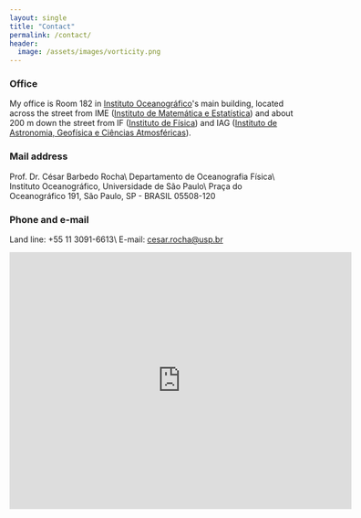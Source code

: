```yaml
---
layout: single
title: "Contact"
permalink: /contact/
header:
  image: /assets/images/vorticity.png
---
```



### Office 
My office is Room 182 in [Instituto Oceanográfico](https://www.io.usp.br)'s main building, located across the street from IME ([Instituto de Matemática e Estatística](https://www.ime.usp.br/en/home/)) and about 200 m down the street from IF ([Instituto de Física](http://portal.if.usp.br/ifusp/)) and IAG ([Instituto de Astronomia, Geofísica e Ciências Atmosféricas](https://www.iag.usp.br/international/)).

### Mail address 
Prof. Dr. César Barbedo Rocha\\
Departamento de Oceanografia Física\\
Instituto Oceanográfico, Universidade de São Paulo\\
Praça do Oceanográfico 191, São Paulo, SP - BRASIL 05508-120

### Phone and e-mail 
Land line: +55 11 3091-6613\\
E-mail: cesar.rocha@usp.br


<iframe src="https://www.google.com/maps/embed?pb=!1m18!1m12!1m3!1d3552.4417799367393!2d-46.73415528509903!3d-23.561062584682983!2m3!1f0!2f0!3f0!3m2!1i1024!2i768!4f13.1!3m3!1m2!1s0x94ce5614eb7ce75b%3A0x77ccdddc83d90705!2sPra%C3%A7a%20Oceanogr%C3%A1fico%2C%20191%20-%20Vila%20Universitaria%2C%20S%C3%A3o%20Paulo%20-%20SP%2C%2005508-120!5e1!3m2!1spt-BR!2sbr!4v1680473138877!5m2!1spt-BR!2sbr" width="600" height="450" style="border:0;" allowfullscreen="" loading="lazy" referrerpolicy="no-referrer-when-downgrade"></iframe>